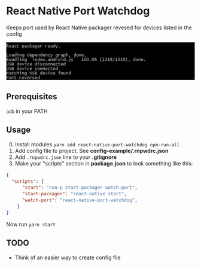 # React Native Port Watchdog
Keeps port used by React Native packager revesed for devices listed in the config

![Screenshot](https://raw.githubusercontent.com/fearmear/react-native-port-watchdog/master/docs/screenshot.png)

## Prerequisites
`adb` in your PATH

## Usage

0. Install modules `yarn add react-native-port-watchdog npm-run-all`
0. Add config file to project. See **config-example/.rnpwdrc.json**
0. Add `.rnpwdrc.json` line to your **.gitignore**
0. Make your "scripts" section in **package.json** to look something like this:
```json
{
  "scripts": {
      "start": "run-p start-packager watch-port",
      "start-packager": "react-native start",
      "watch-port": "react-native-port-watchdog",
    }
}
```

Now run `yarn start`

## TODO
- Think of an easier way to create config file
